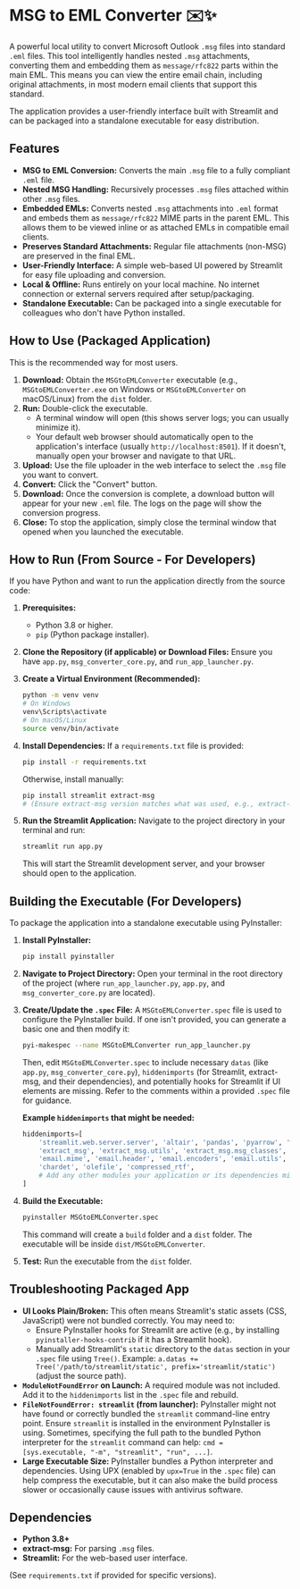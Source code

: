 # MSG to EML Converter ✉️✨

A powerful local utility to convert Microsoft Outlook `.msg` files into standard `.eml` files. This tool intelligently handles nested `.msg` attachments, converting them and embedding them as `message/rfc822` parts within the main EML. This means you can view the entire email chain, including original attachments, in most modern email clients that support this standard.

The application provides a user-friendly interface built with Streamlit and can be packaged into a standalone executable for easy distribution.

## Features

*   **MSG to EML Conversion:** Converts the main `.msg` file to a fully compliant `.eml` file.
*   **Nested MSG Handling:** Recursively processes `.msg` files attached within other `.msg` files.
*   **Embedded EMLs:** Converts nested `.msg` attachments into `.eml` format and embeds them as `message/rfc822` MIME parts in the parent EML. This allows them to be viewed inline or as attached EMLs in compatible email clients.
*   **Preserves Standard Attachments:** Regular file attachments (non-MSG) are preserved in the final EML.
*   **User-Friendly Interface:** A simple web-based UI powered by Streamlit for easy file uploading and conversion.
*   **Local & Offline:** Runs entirely on your local machine. No internet connection or external servers required after setup/packaging.
*   **Standalone Executable:** Can be packaged into a single executable for colleagues who don't have Python installed.

## How to Use (Packaged Application)

This is the recommended way for most users.

1.  **Download:** Obtain the `MSGtoEMLConverter` executable (e.g., `MSGtoEMLConverter.exe` on Windows or `MSGtoEMLConverter` on macOS/Linux) from the `dist` folder.
2.  **Run:** Double-click the executable.
    *   A terminal window will open (this shows server logs; you can usually minimize it).
    *   Your default web browser should automatically open to the application's interface (usually `http://localhost:8501`). If it doesn't, manually open your browser and navigate to that URL.
3.  **Upload:** Use the file uploader in the web interface to select the `.msg` file you want to convert.
4.  **Convert:** Click the "Convert" button.
5.  **Download:** Once the conversion is complete, a download button will appear for your new `.eml` file. The logs on the page will show the conversion progress.
6.  **Close:** To stop the application, simply close the terminal window that opened when you launched the executable.

## How to Run (From Source - For Developers)

If you have Python and want to run the application directly from the source code:

1.  **Prerequisites:**
    *   Python 3.8 or higher.
    *   `pip` (Python package installer).

2.  **Clone the Repository (if applicable) or Download Files:**
    Ensure you have `app.py`, `msg_converter_core.py`, and `run_app_launcher.py`.

3.  **Create a Virtual Environment (Recommended):**
    ```bash
    python -m venv venv
    # On Windows
    venv\Scripts\activate
    # On macOS/Linux
    source venv/bin/activate
    ```

4.  **Install Dependencies:**
    If a `requirements.txt` file is provided:
    ```bash
    pip install -r requirements.txt
    ```
    Otherwise, install manually:
    ```bash
    pip install streamlit extract-msg
    # (Ensure extract-msg version matches what was used, e.g., extract-msg==0.41.2)
    ```

5.  **Run the Streamlit Application:**
    Navigate to the project directory in your terminal and run:
    ```bash
    streamlit run app.py
    ```
    This will start the Streamlit development server, and your browser should open to the application.

## Building the Executable (For Developers)

To package the application into a standalone executable using PyInstaller:

1.  **Install PyInstaller:**
    ```bash
    pip install pyinstaller
    ```

2.  **Navigate to Project Directory:**
    Open your terminal in the root directory of the project (where `run_app_launcher.py`, `app.py`, and `msg_converter_core.py` are located).

3.  **Create/Update the `.spec` File:**
    A `MSGtoEMLConverter.spec` file is used to configure the PyInstaller build. If one isn't provided, you can generate a basic one and then modify it:
    ```bash
    pyi-makespec --name MSGtoEMLConverter run_app_launcher.py
    ```
    Then, edit `MSGtoEMLConverter.spec` to include necessary `datas` (like `app.py`, `msg_converter_core.py`), `hiddenimports` (for Streamlit, extract-msg, and their dependencies), and potentially hooks for Streamlit if UI elements are missing. Refer to the comments within a provided `.spec` file for guidance.

    **Example `hiddenimports` that might be needed:**
    ```python
    hiddenimports=[
        'streamlit.web.server.server', 'altair', 'pandas', 'pyarrow', 'watchdog',
        'extract_msg', 'extract_msg.utils', 'extract_msg.msg_classes',
        'email.mime', 'email.header', 'email.encoders', 'email.utils',
        'chardet', 'olefile', 'compressed_rtf',
        # Add any other modules your application or its dependencies might use implicitly.
    ]
    ```

4.  **Build the Executable:**
    ```bash
    pyinstaller MSGtoEMLConverter.spec
    ```
    This command will create a `build` folder and a `dist` folder. The executable will be inside `dist/MSGtoEMLConverter`.

5.  **Test:** Run the executable from the `dist` folder.

## Troubleshooting Packaged App

*   **UI Looks Plain/Broken:** This often means Streamlit's static assets (CSS, JavaScript) were not bundled correctly. You may need to:
    *   Ensure PyInstaller hooks for Streamlit are active (e.g., by installing `pyinstaller-hooks-contrib` if it has a Streamlit hook).
    *   Manually add Streamlit's `static` directory to the `datas` section in your `.spec` file using `Tree()`. Example: `a.datas += Tree('/path/to/streamlit/static', prefix='streamlit/static')` (adjust the source path).
*   **`ModuleNotFoundError` on Launch:** A required module was not included. Add it to the `hiddenimports` list in the `.spec` file and rebuild.
*   **`FileNotFoundError: streamlit` (from launcher):** PyInstaller might not have found or correctly bundled the `streamlit` command-line entry point. Ensure `streamlit` is installed in the environment PyInstaller is using. Sometimes, specifying the full path to the bundled Python interpreter for the `streamlit` command can help: `cmd = [sys.executable, "-m", "streamlit", "run", ...]`.
*   **Large Executable Size:** PyInstaller bundles a Python interpreter and dependencies. Using UPX (enabled by `upx=True` in the `.spec` file) can help compress the executable, but it can also make the build process slower or occasionally cause issues with antivirus software.

## Dependencies

*   **Python 3.8+**
*   **extract-msg:** For parsing `.msg` files.
*   **Streamlit:** For the web-based user interface.

(See `requirements.txt` if provided for specific versions).

